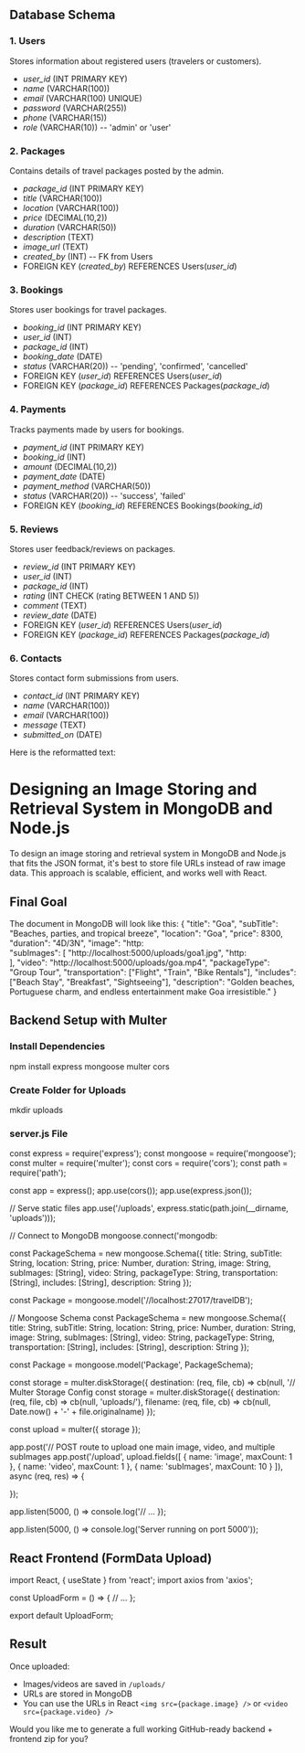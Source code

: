 ## Database Schema

### 1. Users
Stores information about registered users (travelers or customers).
- *user_id* (INT PRIMARY KEY)
- *name* (VARCHAR(100))
- *email* (VARCHAR(100) UNIQUE)
- *password* (VARCHAR(255))
- *phone* (VARCHAR(15))
- *role* (VARCHAR(10)) -- 'admin' or 'user'

### 2. Packages
Contains details of travel packages posted by the admin.
- *package_id* (INT PRIMARY KEY)
- *title* (VARCHAR(100))
- *location* (VARCHAR(100))
- *price* (DECIMAL(10,2))
- *duration* (VARCHAR(50))
- *description* (TEXT)
- *image_url* (TEXT)
- *created_by* (INT) -- FK from Users
- FOREIGN KEY (*created_by*) REFERENCES Users(*user_id*)

### 3. Bookings
Stores user bookings for travel packages.
- *booking_id* (INT PRIMARY KEY)
- *user_id* (INT)
- *package_id* (INT)
- *booking_date* (DATE)
- *status* (VARCHAR(20)) -- 'pending', 'confirmed', 'cancelled'
- FOREIGN KEY (*user_id*) REFERENCES Users(*user_id*)
- FOREIGN KEY (*package_id*) REFERENCES Packages(*package_id*)

### 4. Payments
Tracks payments made by users for bookings.
- *payment_id* (INT PRIMARY KEY)
- *booking_id* (INT)
- *amount* (DECIMAL(10,2))
- *payment_date* (DATE)
- *payment_method* (VARCHAR(50))
- *status* (VARCHAR(20)) -- 'success', 'failed'
- FOREIGN KEY (*booking_id*) REFERENCES Bookings(*booking_id*)

### 5. Reviews
Stores user feedback/reviews on packages.
- *review_id* (INT PRIMARY KEY)
- *user_id* (INT)
- *package_id* (INT)
- *rating* (INT CHECK (rating BETWEEN 1 AND 5))
- *comment* (TEXT)
- *review_date* (DATE)
- FOREIGN KEY (*user_id*) REFERENCES Users(*user_id*)
- FOREIGN KEY (*package_id*) REFERENCES Packages(*package_id*)

### 6. Contacts
Stores contact form submissions from users.
- *contact_id* (INT PRIMARY KEY)
- *name* (VARCHAR(100))
- *email* (VARCHAR(100))
- *message* (TEXT)
- *submitted_on* (DATE)



Here is the reformatted text:

# Designing an Image Storing and Retrieval System in MongoDB and Node.js

To design an image storing and retrieval system in MongoDB and Node.js that fits the JSON format, it's best to store file URLs instead of raw image data. This approach is scalable, efficient, and works well with React.

## Final Goal

The document in MongoDB will look like this:
{
  "title": "Goa",
  "subTitle": "Beaches, parties, and tropical breeze",
  "location": "Goa",
  "price": 8300,
  "duration": "4D/3N",
  "image": "http:                                  
  "subImages": [
    "http://localhost:5000/uploads/goa1.jpg",
    "http:                                  
  ],
  "video": "http://localhost:5000/uploads/goa.mp4",
  "packageType": "Group Tour",
  "transportation": ["Flight", "Train", "Bike Rentals"],
  "includes": ["Beach Stay", "Breakfast", "Sightseeing"],
  "description": "Golden beaches, Portuguese charm, and endless entertainment make Goa irresistible."
}

## Backend Setup with Multer

### Install Dependencies
npm install express mongoose multer cors

### Create Folder for Uploads
mkdir uploads

### server.js File
const express = require('express');
const mongoose = require('mongoose');
const multer = require('multer');
const cors = require('cors');
const path = require('path');

const app = express();
app.use(cors());
app.use(express.json());

// Serve static files
app.use('/uploads', express.static(path.join(__dirname, 'uploads')));

// Connect to MongoDB
mongoose.connect('mongodb:                             

                  
const PackageSchema = new mongoose.Schema({
  title: String,
  subTitle: String,
  location: String,
  price: Number,
  duration: String,
  image: String,
  subImages: [String],
  video: String,
  packageType: String,
  transportation: [String],
  includes: [String],
  description: String
});

const Package = mongoose.model('//localhost:27017/travelDB');

// Mongoose Schema
const PackageSchema = new mongoose.Schema({
  title: String,
  subTitle: String,
  location: String,
  price: Number,
  duration: String,
  image: String,
  subImages: [String],
  video: String,
  packageType: String,
  transportation: [String],
  includes: [String],
  description: String
});

const Package = mongoose.model('Package', PackageSchema);

                        
const storage = multer.diskStorage({
  destination: (req, file, cb) => cb(null, '// Multer Storage Config
const storage = multer.diskStorage({
  destination: (req, file, cb) => cb(null, 'uploads/'),
  filename: (req, file, cb) => cb(null, Date.now() + '-' + file.originalname)
});

const upload = multer({ storage });

                                                                     
app.post('// POST route to upload one main image, video, and multiple subImages
app.post('/upload', upload.fields([
  { name: 'image', maxCount: 1 },
  { name: 'video', maxCount: 1 },
  { name: 'subImages', maxCount: 10 }
]), async (req, res) => {
        
});

app.listen(5000, () => console.log('// ...
});

app.listen(5000, () => console.log('Server running on port 5000'));
## React Frontend (FormData Upload)
import React, { useState } from 'react';
import axios from 'axios';

const UploadForm = () => {
  // ...
};

export default UploadForm;
## Result

Once uploaded:

- Images/videos are saved in `/uploads/`
- URLs are stored in MongoDB
- You can use the URLs in React `<img src={package.image} />` or `<video src={package.video} />`

Would you like me to generate a full working GitHub-ready backend + frontend zip for you?

